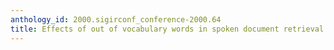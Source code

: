 ```yaml
---
anthology_id: 2000.sigirconf_conference-2000.64
title: Effects of out of vocabulary words in spoken document retrieval
---
```

